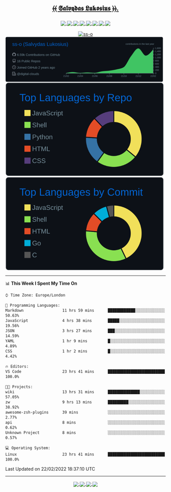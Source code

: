 <h2 align="center">
  
 [⦑⦑ 𝕾𝖆𝖑𝖛𝖞𝖉𝖆𝖘 𝕷𝖚𝖐𝖔𝖘𝖎𝖚𝖘 ⦒⦒](https://osint.digitalclouds.pro)[.](https://git.io/JJwwg)
  
</h2>
<h3 align="center">
<!-- badges -->  
  <a href="https://g.dev/sall/">
    <img align="center" src="https://img.shields.io/badge/-GDEV-222222?style=flat-square&logo=g.dev&logoColor=white&link=https://g.dev/sall/" />
  </a>
  <a href="https://dev.to/sso/">
    <img align="center" src="https://img.shields.io/badge/-DEV-222222?style=flat-square&logo=dev.to&logoColor=white&link=https://dev.to/sso/" />
  </a>
  <a href="https://twitter.com/salldc/">
    <img align="center" src="https://img.shields.io/badge/-Twitter-222222?style=flat-square&logo=twitter&logoColor=white&link=https://twitter.com/salldc/" />
  </a>
  <a href="https://gitlab.com/ss-o/">
    <img align="center" src="https://img.shields.io/badge/-GitLab-222222?style=flat-square&logo=GitLab&logoColor=white&link=https://gitlab.com/ss-o/" />
  </a>
  <a href="https://digital-teams.slack.com/">
    <img align="center" src="https://img.shields.io/badge/-Slack-222222?style=flat-square&logo=Slack&logoColor=white&link=https://digital-teams.slack.com/" />
  </a>
  <a href="https://www.reddit.com/u/ss-o/">
    <img align="center" src="https://img.shields.io/badge/-Reddit-222222?style=flat-square&logo=Reddit&logoColor=white&link=https://https://www.reddit.com/u/ss-o/" />
  </a>  
  <a href="https://www.linkedin.com/in/ss-o/">
    <img align="center" src="https://img.shields.io/badge/-LinkedIn-222222?style=flat-square&logo=Linkedin&logoColor=white" />
  </a>
  <a href="https://stackoverflow.com/users/13893752/salvydas-lukosius">
    <img align="center" src="https://img.shields.io/badge/-Stack%20Overflow-222222?style=flat-square&logo=stack-overflow&logoColor=white" />
  </a>  
</h3>
<!-- profile-stats -->  
<div align="center">
  <a href="https://github.com/ss-o">
    <img src="https://github-readme-streak-stats.herokuapp.com/?user=ss-o&theme=github-dark&hide_border=true" alt="ss-o" />
  </a>
  <a href="https://github.com/ss-o">
    <img align="center" src="https://raw.githubusercontent.com/ss-o/ss-o/main/profile-summary-card-output/github_dark/0-profile-details.svg" />
  </a>
  <a href="https://github.com/ss-o">
    <img align="center" src="https://raw.githubusercontent.com/ss-o/ss-o/main/profile-summary-card-output/github_dark/1-repos-per-language.svg" />
  </a>
  <a href="https://github.com/ss-o">
    <img align="center" src="https://raw.githubusercontent.com/ss-o/ss-o/main/profile-summary-card-output/github_dark/2-most-commit-language.svg" />
  </a>

</div>
<!--
<a href="https://github.com/ss-o">
    <img src="https://github-readme-stats.vercel.app/api?username=ss-o&theme=github_dark&hide_border=true" alt="ss-o" width="60%" />
</a>
-->
                                                                                                                                 
                                                                                                                                

---

<!--START_SECTION:waka-->
📊 **This Week I Spent My Time On** 

```text
⌚︎ Time Zone: Europe/London

💬 Programming Languages: 
Markdown                 11 hrs 59 mins      ████████████░░░░░░░░░░░░░   50.63% 
JavaScript               4 hrs 38 mins       █████░░░░░░░░░░░░░░░░░░░░   19.56% 
JSON                     3 hrs 27 mins       ███░░░░░░░░░░░░░░░░░░░░░░   14.59% 
YAML                     1 hr 9 mins         █░░░░░░░░░░░░░░░░░░░░░░░░   4.89% 
CSS                      1 hr 2 mins         █░░░░░░░░░░░░░░░░░░░░░░░░   4.42%

🔥 Editors: 
VS Code                  23 hrs 41 mins      █████████████████████████   100.0%

🐱‍💻 Projects: 
wiki                     13 hrs 31 mins      ██████████████░░░░░░░░░░░   57.05% 
zw                       9 hrs 13 mins       █████████░░░░░░░░░░░░░░░░   38.92% 
awesome-zsh-plugins      39 mins             ░░░░░░░░░░░░░░░░░░░░░░░░░   2.77% 
api                      8 mins              ░░░░░░░░░░░░░░░░░░░░░░░░░   0.62% 
Unknown Project          8 mins              ░░░░░░░░░░░░░░░░░░░░░░░░░   0.57%

💻 Operating System: 
Linux                    23 hrs 41 mins      █████████████████████████   100.0%

```


 Last Updated on 22/02/2022 18:37:10 UTC
<!--END_SECTION:waka-->

---

<div align="center">
<!-- repository-cards --> 
  <a href="https://github.com/z-shell/zi">
    <img align="center" src="https://github-readme-stats.vercel.app/api/pin/?username=z-shell&repo=zi&card_width=150&theme=github_dark&border_radius" />
  </a>
  <a href="https://github.com/z-shell/zw">
    <img align="center" src="https://github-readme-stats.vercel.app/api/pin/?username=z-shell&repo=zw&card_width=150&theme=github_dark" />
  </a>
  <a href="https://github.com/z-shell/f-sy-h">
    <img align="center" src="https://github-readme-stats.vercel.app/api/pin/?username=z-shell&repo=f-sy-h&card_width=150&theme=github_dark" />
  </a>
  <a href="https://github.com/z-shell/h-s-mw">
    <img align="center" src="https://github-readme-stats.vercel.app/api/pin/?username=z-shell&repo=h-s-mw&card_width=150&theme=github_dark" />
  </a>
</div>
